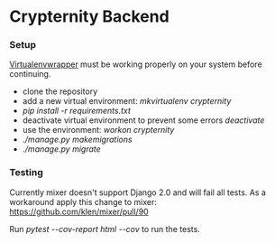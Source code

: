 # Crypternity Backend

### Setup

[Virtualenvwrapper](http://virtualenvwrapper.readthedocs.io/en/latest/install.html) must be working properly on your system before continuing.

* clone the repository
* add a new virtual environment: _mkvirtualenv crypternity_
* _pip install -r requirements.txt_
* deactivate virtual environment to prevent some errors _deactivate_
* use the environment: _workon crypternity_
* _./manage.py makemigrations_
* _./manage.py migrate_

### Testing

Currently mixer doesn't support Django 2.0 and will fail all tests. As a workaround apply this change to mixer: https://github.com/klen/mixer/pull/90

Run _pytest --cov-report html --cov_ to run the tests.
